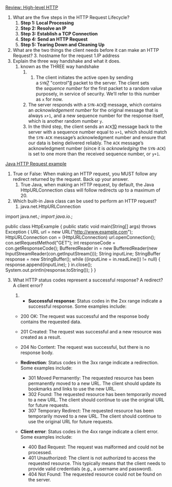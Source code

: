 [Review: High-level HTTP](https://dev.to/dangolant/things-i-brushed-up-on-this-week-the-http-request-lifecycle-)

1.  What are the five steps in the HTTP Request Lifecycle?
	1. **Step 1: Local Processing**
	2.  **Step 2: Resolve an IP**
	3.  **Step 3: Establish a TCP Connection**
	4.  **Step 4: Send an HTTP Request**
	5.  **Step 5: Tearing Down and Cleaning Up**
2.  What are the two things the client needs before it can make an HTTP Request?
	3. hostname for the request
		1.IP address
3.  Explain the three way handshake and what it does.
	1. known as the THREE way handshake 
		1. 1.  The client initiates the active open by sending a `SYN`[7](https://dev.to/dangolant/things-i-brushed-up-on-this-week-the-http-request-lifecycle-#fn7) "control"[8](https://dev.to/dangolant/things-i-brushed-up-on-this-week-the-http-request-lifecycle-#fn8) packet to the server. The client sets the _sequence number_ for the first packet to a random value purposely, in service of security. We’ll refer to this number as `x` for now.
		2.  The server responds with a `SYN-ACK`[9](https://dev.to/dangolant/things-i-brushed-up-on-this-week-the-http-request-lifecycle-#fn9) message, which contains an _acknowledgement number_ for the original message that is always `x+1`, and a new sequence number for the response itself, which is another random number `y`.
		3.  In the third step, the client sends an `ACK`[10](https://dev.to/dangolant/things-i-brushed-up-on-this-week-the-http-request-lifecycle-#fn10) message back to the server with a sequence number equal to `x+1`, which should match the `SYN-ACK` message’s acknowledgment number and ensure that our data is being delivered reliably. The `ACK` message’s acknowledgment number (since it is _acknowledging_ the `SYN-ACK`) is set to one more than the received sequence number, or `y+1`.

[Java HTTP Request example](https://www.baeldung.com/java-http-request)

1.  True or False: When making an HTTP request, you MUST follow any redirect returned by the request. Back up your answer.
	1. True Java, when making an HTTP request, by default, the Java HttpURLConnection class will follow redirects up to a maximum of 20.
2.  Which built-in Java class can be used to perform an HTTP request?
	1. java.net.HttpURLConnection

import java.net.*;
import java.io.*;

public class HttpExample {
    public static void main(String[] args) throws Exception {
        URL url = new URL("http://www.example.com");
        HttpURLConnection con = (HttpURLConnection) url.openConnection();
        con.setRequestMethod("GET");
        int responseCode = con.getResponseCode();
        BufferedReader in = new BufferedReader(new InputStreamReader(con.getInputStream()));
        String inputLine;
        StringBuffer response = new StringBuffer();
        while ((inputLine = in.readLine()) != null) {
            response.append(inputLine);
        }
        in.close();
        System.out.println(response.toString());
    }
}


3.  What HTTP status codes represent a successful response? A redirect? A client error?
	1. -   **Successful response**: Status codes in the 2xx range indicate a successful response. Some examples include:
    
    -   200 OK: The request was successful and the response body contains the requested data.
    -   201 Created: The request was successful and a new resource was created as a result.
    -   204 No Content: The request was successful, but there is no response body.
	-   **Redirection**: Status codes in the 3xx range indicate a redirection. Some examples include:
    
	    -   301 Moved Permanently: The requested resource has been permanently moved to a new URL. The client should update its bookmarks and links to use the new URL.
	    -   302 Found: The requested resource has been temporarily moved to a new URL. The client should continue to use the original URL for future requests.
	    -   307 Temporary Redirect: The requested resource has been temporarily moved to a new URL. The client should continue to use the original URL for future requests.
	-   **Client error**: Status codes in the 4xx range indicate a client error. Some examples include:
    
	    -   400 Bad Request: The request was malformed and could not be processed.
	    -   401 Unauthorized: The client is not authorized to access the requested resource. This typically means that the client needs to provide valid credentials (e.g., a username and password).
	    -   404 Not Found: The requested resource could not be found on the server.